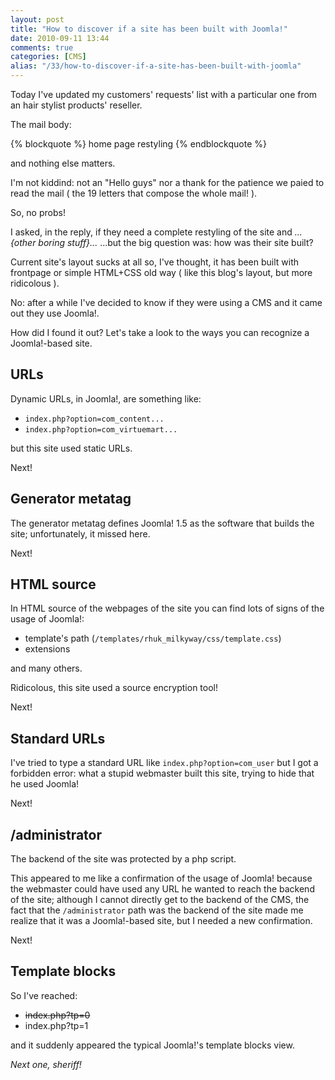 ```yaml
---
layout: post
title: "How to discover if a site has been built with Joomla!"
date: 2010-09-11 13:44
comments: true
categories: [CMS]
alias: "/33/how-to-discover-if-a-site-has-been-built-with-joomla"
---
```


Today I've updated my customers' requests' list with a particular one from an hair stylist products' reseller.
<!-- more -->

The mail body:

{% blockquote %}
home page restyling
{% endblockquote %}

and nothing else matters.

I'm not kiddind: not an "Hello guys" nor a thank for the patience we paied to read the mail ( the 19 letters that compose the whole mail! ).

So, no probs!

I asked, in the reply, if they need a complete restyling of the site and *...{other boring stuff}...*   ...but the big question was: how was their site built?

Current site's layout sucks at all so, I've thought, it has been built with frontpage or simple HTML+CSS old way ( like this blog's layout, but more ridicolous ).

No: after a while I've decided to know if they were using a CMS and it came out they use Joomla!.

How did I found it out? Let's take a look to the ways you can recognize a Joomla!-based site.

## URLs

Dynamic URLs, in Joomla!, are something like:

* `index.php?option=com_content...`
* `index.php?option=com_virtuemart...`

but this site used static URLs.

Next!

## Generator metatag

The generator metatag defines Joomla! 1.5 as the software that builds the site; unfortunately, it missed here.

Next!

## HTML source

In HTML source of the webpages of the site you can find lots of signs of the usage of Joomla!:

* template's path (`/templates/rhuk_milkyway/css/template.css`)
* extensions

and many others.

Ridicolous, this site used a source encryption tool!

Next!

## Standard URLs

I've tried to type a standard URL like `index.php?option=com_user` but I got a forbidden error: what a stupid webmaster built this site, trying to hide that he used Joomla!

Next!

## /administrator

The backend of the site was protected by a php script.

This appeared to me like a confirmation of the usage of Joomla! because the webmaster could have used any URL he wanted to reach the backend of the site; although I cannot directly get to the backend of the CMS, the fact that the `/administrator` path was the backend of the site made me realize that it was a Joomla!-based site, but I needed a new confirmation.

Next!

## Template blocks

So I've reached:

* ~~index.php?tp=0~~
* index.php?tp=1

and it suddenly appeared the typical Joomla!'s template blocks view.

*Next one, sheriff!*
